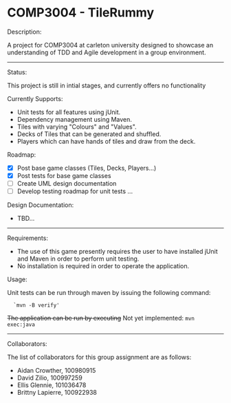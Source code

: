 # COMP3004 - TileRummy

Description:

  A project for COMP3004 at carleton university designed to showcase an understanding of TDD and Agile development in a group environment.

***

Status:
  
   This project is still in intial stages, and currently offers no functionality
   
   Currently Supports:
   
   - Unit tests for all features using jUnit.
   - Dependency management using Maven.
   - Tiles with varying "Colours" and "Values".
   - Decks of Tiles that can be generated and shuffled.
   - Players which can have hands of tiles and draw from the deck.

Roadmap:

   - [x] Post base game classes (Tiles, Decks, Players...)
   - [X] Post tests for base game classes
   - [ ] Create UML design documentation
   - [ ] Develop testing roadmap for unit tests
   ...
   
Design Documentation:

   - TBD...
   
***
   
Requirements:

   - The use of this game presently requires the user to have installed jUnit and Maven in order to perform unit testing.
   - No installation is required in order to operate the application.
   
Usage:

   Unit tests can be run through maven by issuing the following command:
    
      `mvn -B verify'
      
   ~~The application can be run by executing~~ Not yet implemented:
      `mvn exec:java`
      
***
      
Collaborators:

   The list of collaborators for this group assignment are as follows:
    
   - Aidan Crowther, 100980915
   - David Zilio, 100997259
   - Ellis Glennie, 101036478
   - Brittny Lapierre, 100922938
